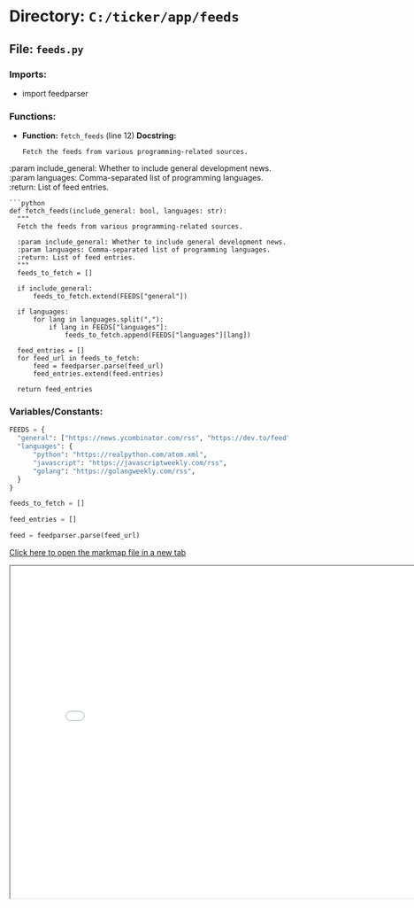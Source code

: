 # Directory: `C:/ticker/app/feeds`

## File: `feeds.py`

### Imports:

- import feedparser

### Functions:

- **Function:** `fetch_feeds` (line 12)
  **Docstring:**
  ```
  Fetch the feeds from various programming-related sources.
  ```

:param include_general: Whether to include general development news.
:param languages: Comma-separated list of programming languages.
:return: List of feed entries.

````
```python
def fetch_feeds(include_general: bool, languages: str):
  """
  Fetch the feeds from various programming-related sources.

  :param include_general: Whether to include general development news.
  :param languages: Comma-separated list of programming languages.
  :return: List of feed entries.
  """
  feeds_to_fetch = []

  if include_general:
      feeds_to_fetch.extend(FEEDS["general"])

  if languages:
      for lang in languages.split(","):
          if lang in FEEDS["languages"]:
              feeds_to_fetch.append(FEEDS["languages"][lang])

  feed_entries = []
  for feed_url in feeds_to_fetch:
      feed = feedparser.parse(feed_url)
      feed_entries.extend(feed.entries)

  return feed_entries

````

### Variables/Constants:

```python
FEEDS = {
  "general": ["https://news.ycombinator.com/rss", "https://dev.to/feed"],
  "languages": {
      "python": "https://realpython.com/atom.xml",
      "javascript": "https://javascriptweekly.com/rss",
      "golang": "https://golangweekly.com/rss",
  }
}
```

```python
feeds_to_fetch = []
```

```python
feed_entries = []
```

```python
feed = feedparser.parse(feed_url)
```

<a href="/assets/feeds.html" target="_blank">Click here to open the markmap file in a new tab</a>

<iframe src="/assets/feeds.html" width="800" height="600"></iframe>
